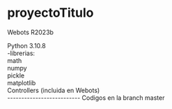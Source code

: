 # proyectoTitulo

Webots R2023b

Python 3.10.8      
           -librerias:       
               math      
             numpy       
              pickle      
              matplotlib      
              Controllers (incluida en Webots)      
              --------------------------
Codigos en la branch master
